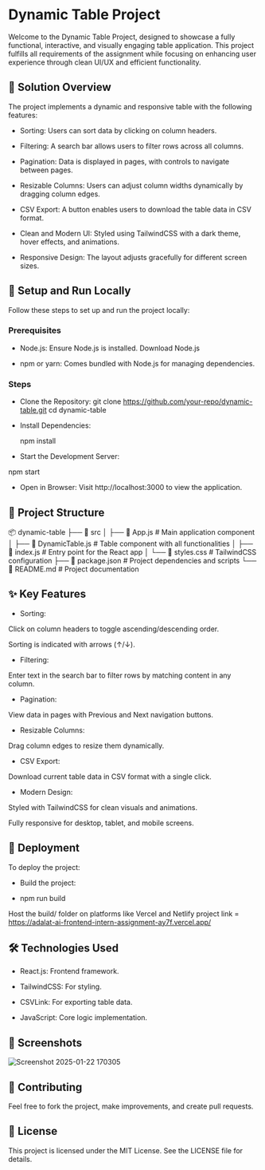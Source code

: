# Dynamic Table Project

Welcome to the Dynamic Table Project, designed to showcase a fully functional, interactive, and visually engaging table application. This project fulfills all requirements of the assignment while focusing on enhancing user experience through clean UI/UX and efficient functionality.

## 📝 Solution Overview

The project implements a dynamic and responsive table with the following features:

- Sorting: Users can sort data by clicking on column headers.

- Filtering: A search bar allows users to filter rows across all columns.

- Pagination: Data is displayed in pages, with controls to navigate between pages.

- Resizable Columns: Users can adjust column widths dynamically by dragging column edges.

- CSV Export: A button enables users to download the table data in CSV format.

- Clean and Modern UI: Styled using TailwindCSS with a dark theme, hover effects, and animations.

- Responsive Design: The layout adjusts gracefully for different screen sizes.

## 🔧 Setup and Run Locally

Follow these steps to set up and run the project locally:

### Prerequisites

- Node.js: Ensure Node.js is installed. Download Node.js

- npm or yarn: Comes bundled with Node.js for managing dependencies.

### Steps

- Clone the Repository:
git clone https://github.com/your-repo/dynamic-table.git
cd dynamic-table

- Install Dependencies:

  npm install

- Start the Development Server:

npm start

- Open in Browser:
Visit http://localhost:3000 to view the application.

## 📂 Project Structure

📦 dynamic-table
├── 📁 src
│   ├── 📄 App.js            # Main application component
│   ├── 📄 DynamicTable.js   # Table component with all functionalities
│   ├── 📄 index.js          # Entry point for the React app
│   └── 📄 styles.css        # TailwindCSS configuration
├── 📄 package.json          # Project dependencies and scripts
└── 📄 README.md             # Project documentation

## ✨ Key Features

- Sorting:

Click on column headers to toggle ascending/descending order.

Sorting is indicated with arrows (↑/↓).

- Filtering:

Enter text in the search bar to filter rows by matching content in any column.

- Pagination:

View data in pages with Previous and Next navigation buttons.

- Resizable Columns:

Drag column edges to resize them dynamically.

- CSV Export:

Download current table data in CSV format with a single click.

- Modern Design:

Styled with TailwindCSS for clean visuals and animations.

Fully responsive for desktop, tablet, and mobile screens.

## 🚀 Deployment

To deploy the project:

- Build the project:

- npm run build

Host the build/ folder on platforms like Vercel and Netlify
project link = https://adalat-ai-frontend-intern-assignment-ay7f.vercel.app/

## 🛠️ Technologies Used

- React.js: Frontend framework.

- TailwindCSS: For styling.

- CSVLink: For exporting table data.

- JavaScript: Core logic implementation.

## 🎨 Screenshots

![Screenshot 2025-01-22 170305](https://github.com/user-attachments/assets/547b5e8a-71ad-41dd-915c-8eba38810f7e)


## 🤝 Contributing

Feel free to fork the project, make improvements, and create pull requests.

## 📄 License

This project is licensed under the MIT License. See the LICENSE file for details.
